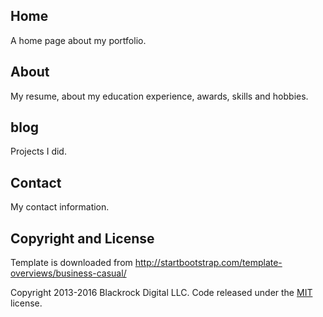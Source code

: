 ## Home
A home page about my portfolio.

## About

My resume, about my education experience, awards, skills and hobbies.

## blog

Projects I did.

## Contact

My contact information.

## Copyright and License

Template is downloaded from http://startbootstrap.com/template-overviews/business-casual/

Copyright 2013-2016 Blackrock Digital LLC. Code released under the [MIT](https://github.com/BlackrockDigital/startbootstrap-business-casual/blob/gh-pages/LICENSE) license.
